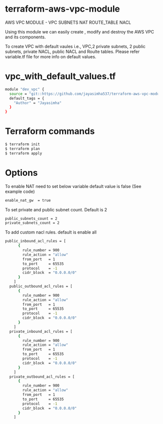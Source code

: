 # terraform-aws-vpc-module
AWS VPC MODULE - VPC SUBNETS NAT ROUTE_TABLE NACL

Using this module we can easily create , modify and destroy the AWS VPC and its components.

To create VPC with default vaules i.e., VPC,2 private subnets, 2 public subnets, private NACL, public NACL and Roulte tables. Please refer variable.tf file for more info on default values.

# vpc_with_default_values.tf 
```sh
module "dev_vpc" {
  source = "git::https://github.com/jayasimha537/terraform-aws-vpc-module.git"
  default_tags = {
    "Author" = "Jayasimha"
  }
}

```
# Terraform commands
```sh
$ terraform init
$ terraform plan
$ terraform apply
```

# Options
To enable NAT need to set below variable default value is false (See example code)
```sh
enable_nat_gw  = true
```
To set private and public subnet count. Default is 2
```sh
public_subnets_count = 2
private_subnets_count = 2
```
To add custom nacl rules. default is enable all
```sh
public_inbound_acl_rules = [
      {
        rule_number = 900
        rule_action = "allow"
        from_port   = 1
        to_port     = 65535
        protocol    = -1
        cidr_block  = "0.0.0.0/0"
      }
    ]
  public_outbound_acl_rules = [
      {
        rule_number = 900
        rule_action = "allow"
        from_port   = 1
        to_port     = 65535
        protocol    = -1
        cidr_block  = "0.0.0.0/0"
      }
    ]
  private_inbound_acl_rules = [
      {
        rule_number = 900
        rule_action = "allow"
        from_port   = 1
        to_port     = 65535
        protocol    = -1
        cidr_block  = "0.0.0.0/0"
      }
    ]
  private_outbound_acl_rules = [
      {
        rule_number = 900
        rule_action = "allow"
        from_port   = 1
        to_port     = 65535
        protocol    = -1
        cidr_block  = "0.0.0.0/0"
      }
    ]
```
